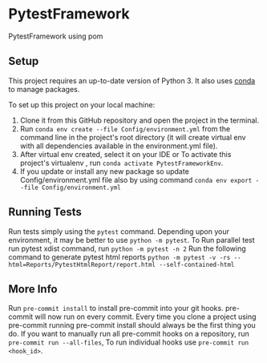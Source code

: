 # PytestFramework
 PytestFramework using pom

## Setup
This project requires an up-to-date version of Python 3.
It also uses [conda](https://docs.conda.io) to manage packages.

To set up this project on your local machine:
1. Clone it from this GitHub repository and open the project in the terminal.
2. Run `conda env create --file Config/environment.yml` from the command line in the project's root directory (it will create virtual env with all dependencies available in the environment.yml file).
3. After virtual env created, select it on your IDE or To activate this project's virtualenv , run `conda activate PytestFrameworkEnv`.
4. If you update or install any new package so update Config/environment.yml file also by using command `conda env export --file Config/environment.yml`

## Running Tests
Run tests simply using the `pytest` command.
Depending upon your environment, it may be better to use `python -m pytest`.
To Run parallel test run pytest xdist command, run `python -m pytest -n 2`
Run the following command to generate pytest html reports `python -m pytest -v -rs --html=Reports/PytestHtmlReport/report.html --self-contained-html`

## More Info

Run `pre-commit install` to install pre-commit into your git hooks. pre-commit will now run on every commit. Every time you clone a project using pre-commit running pre-commit install should always be the first thing you do.
If you want to manually run all pre-commit hooks on a repository, run `pre-commit run --all-files`, To run individual hooks use `pre-commit run <hook_id>`.




